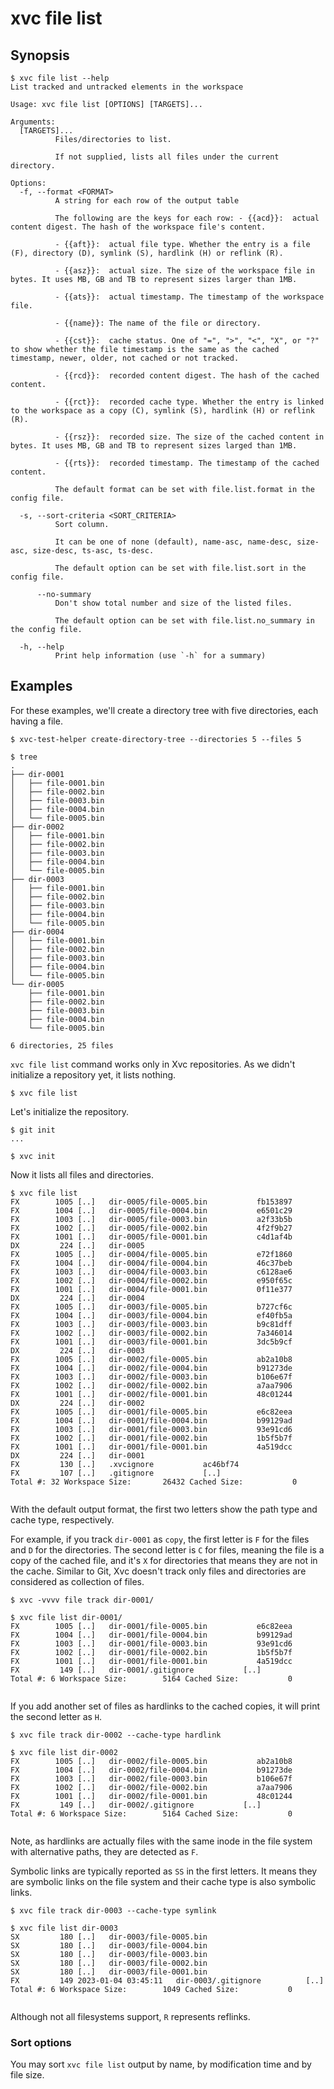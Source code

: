 # xvc file list


## Synopsis 

```console
$ xvc file list --help
List tracked and untracked elements in the workspace

Usage: xvc file list [OPTIONS] [TARGETS]...

Arguments:
  [TARGETS]...
          Files/directories to list.
          
          If not supplied, lists all files under the current directory.

Options:
  -f, --format <FORMAT>
          A string for each row of the output table
          
          The following are the keys for each row: - {{acd}}:  actual content digest. The hash of the workspace file's content.
          
          - {{aft}}:  actual file type. Whether the entry is a file (F), directory (D), symlink (S), hardlink (H) or reflink (R).
          
          - {{asz}}:  actual size. The size of the workspace file in bytes. It uses MB, GB and TB to represent sizes larger than 1MB.
          
          - {{ats}}:  actual timestamp. The timestamp of the workspace file.
          
          - {{name}}: The name of the file or directory.
          
          - {{cst}}:  cache status. One of "=", ">", "<", "X", or "?" to show whether the file timestamp is the same as the cached timestamp, newer, older, not cached or not tracked.
          
          - {{rcd}}:  recorded content digest. The hash of the cached content.
          
          - {{rct}}:  recorded cache type. Whether the entry is linked to the workspace as a copy (C), symlink (S), hardlink (H) or reflink (R).
          
          - {{rsz}}:  recorded size. The size of the cached content in bytes. It uses MB, GB and TB to represent sizes larged than 1MB.
          
          - {{rts}}:  recorded timestamp. The timestamp of the cached content.
          
          The default format can be set with file.list.format in the config file.

  -s, --sort-criteria <SORT_CRITERIA>
          Sort column.
          
          It can be one of none (default), name-asc, name-desc, size-asc, size-desc, ts-asc, ts-desc.
          
          The default option can be set with file.list.sort in the config file.

      --no-summary
          Don't show total number and size of the listed files.
          
          The default option can be set with file.list.no_summary in the config file.

  -h, --help
          Print help information (use `-h` for a summary)

```

## Examples

For these examples, we'll create a directory tree with five directories, each
having a file.

```console
$ xvc-test-helper create-directory-tree --directories 5 --files 5

$ tree
.
├── dir-0001
│   ├── file-0001.bin
│   ├── file-0002.bin
│   ├── file-0003.bin
│   ├── file-0004.bin
│   └── file-0005.bin
├── dir-0002
│   ├── file-0001.bin
│   ├── file-0002.bin
│   ├── file-0003.bin
│   ├── file-0004.bin
│   └── file-0005.bin
├── dir-0003
│   ├── file-0001.bin
│   ├── file-0002.bin
│   ├── file-0003.bin
│   ├── file-0004.bin
│   └── file-0005.bin
├── dir-0004
│   ├── file-0001.bin
│   ├── file-0002.bin
│   ├── file-0003.bin
│   ├── file-0004.bin
│   └── file-0005.bin
└── dir-0005
    ├── file-0001.bin
    ├── file-0002.bin
    ├── file-0003.bin
    ├── file-0004.bin
    └── file-0005.bin

6 directories, 25 files

```

`xvc file list` command works only in Xvc repositories. As we didn't initialize
a repository yet, it lists nothing.

```console
$ xvc file list 
```

Let's initialize the repository. 

```console
$ git init
...

$ xvc init

```

Now it lists all files and directories.

```console
$ xvc file list
FX        1005 [..]   dir-0005/file-0005.bin           fb153897
FX        1004 [..]   dir-0005/file-0004.bin           e6501c29
FX        1003 [..]   dir-0005/file-0003.bin           a2f33b5b
FX        1002 [..]   dir-0005/file-0002.bin           4f2f9b27
FX        1001 [..]   dir-0005/file-0001.bin           c4d1af4b
DX         224 [..]   dir-0005                   
FX        1005 [..]   dir-0004/file-0005.bin           e72f1860
FX        1004 [..]   dir-0004/file-0004.bin           46c37beb
FX        1003 [..]   dir-0004/file-0003.bin           c6128ae6
FX        1002 [..]   dir-0004/file-0002.bin           e950f65c
FX        1001 [..]   dir-0004/file-0001.bin           0f11e377
DX         224 [..]   dir-0004                   
FX        1005 [..]   dir-0003/file-0005.bin           b727cf6c
FX        1004 [..]   dir-0003/file-0004.bin           ef40fb5a
FX        1003 [..]   dir-0003/file-0003.bin           b9c81dff
FX        1002 [..]   dir-0003/file-0002.bin           7a346014
FX        1001 [..]   dir-0003/file-0001.bin           3dc5b9cf
DX         224 [..]   dir-0003                   
FX        1005 [..]   dir-0002/file-0005.bin           ab2a10b8
FX        1004 [..]   dir-0002/file-0004.bin           b91273de
FX        1003 [..]   dir-0002/file-0003.bin           b106e67f
FX        1002 [..]   dir-0002/file-0002.bin           a7aa7906
FX        1001 [..]   dir-0002/file-0001.bin           48c01244
DX         224 [..]   dir-0002                   
FX        1005 [..]   dir-0001/file-0005.bin           e6c82eea
FX        1004 [..]   dir-0001/file-0004.bin           b99129ad
FX        1003 [..]   dir-0001/file-0003.bin           93e91cd6
FX        1002 [..]   dir-0001/file-0002.bin           1b5f5b7f
FX        1001 [..]   dir-0001/file-0001.bin           4a519dcc
DX         224 [..]   dir-0001                   
FX         130 [..]   .xvcignore           ac46bf74
FX         107 [..]   .gitignore           [..]
Total #: 32 Workspace Size:       26432 Cached Size:           0


```

With the default output format, the first two letters show the path type and
cache type, respectively. 

For example, if you track `dir-0001` as `copy`, the first letter is `F` for the
files and `D` for the directories. The second letter is `C` for files, meaning
the file is a copy of the cached file, and it's `X` for directories that means
they are not in the cache. Similar to Git, Xvc doesn't track only files and
directories are considered as collection of files.

```console
$ xvc -vvvv file track dir-0001/

$ xvc file list dir-0001/
FX        1005 [..]   dir-0001/file-0005.bin           e6c82eea
FX        1004 [..]   dir-0001/file-0004.bin           b99129ad
FX        1003 [..]   dir-0001/file-0003.bin           93e91cd6
FX        1002 [..]   dir-0001/file-0002.bin           1b5f5b7f
FX        1001 [..]   dir-0001/file-0001.bin           4a519dcc
FX         149 [..]   dir-0001/.gitignore           [..]
Total #: 6 Workspace Size:        5164 Cached Size:           0


```

If you add another set of files as hardlinks to the cached copies, it will
print the second letter as `H`.

```console
$ xvc file track dir-0002 --cache-type hardlink

$ xvc file list dir-0002
FX        1005 [..]   dir-0002/file-0005.bin           ab2a10b8
FX        1004 [..]   dir-0002/file-0004.bin           b91273de
FX        1003 [..]   dir-0002/file-0003.bin           b106e67f
FX        1002 [..]   dir-0002/file-0002.bin           a7aa7906
FX        1001 [..]   dir-0002/file-0001.bin           48c01244
FX         149 [..]   dir-0002/.gitignore           [..]
Total #: 6 Workspace Size:        5164 Cached Size:           0


```

Note, as hardlinks are actually files with the same inode in the file system
with alternative paths, they are detected as `F`. 

Symbolic links are typically reported as `SS` in the first letters. 
It means they are symbolic links on the file system and their cache type is also
symbolic links. 

```console
$ xvc file track dir-0003 --cache-type symlink

$ xvc file list dir-0003
SX         180 [..]   dir-0003/file-0005.bin                   
SX         180 [..]   dir-0003/file-0004.bin                   
SX         180 [..]   dir-0003/file-0003.bin                   
SX         180 [..]   dir-0003/file-0002.bin                   
SX         180 [..]   dir-0003/file-0001.bin                   
FX         149 2023-01-04 03:45:11   dir-0003/.gitignore          [..] 
Total #: 6 Workspace Size:        1049 Cached Size:           0


```

Although not all filesystems support, `R` represents reflinks. 

### Sort options

You may sort `xvc file list` output by name, by modification time and by file
size. 